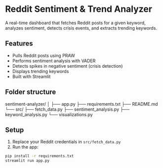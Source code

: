 # Reddit Sentiment & Trend Analyzer

A real-time dashboard that fetches Reddit posts for a given keyword, analyzes sentiment, detects crisis events, and extracts trending keywords.

## Features
- Pulls Reddit posts using PRAW
- Performs sentiment analysis with VADER
- Detects spikes in negative sentiment (crisis detection)
- Displays trending keywords
- Built with Streamlit

## Folder structure
sentiment-analyzer/
│
├── app.py
├── requirements.txt
├── README.md
└── src/
    ├── fetch_data.py
    ├── sentiment_analysis.py
    ├── keyword_analysis.py
    └── visualizations.py


## Setup
1. Replace your Reddit credentials in `src/fetch_data.py`
2. Run the app:
```bash
pip install -r requirements.txt
streamlit run app.py
